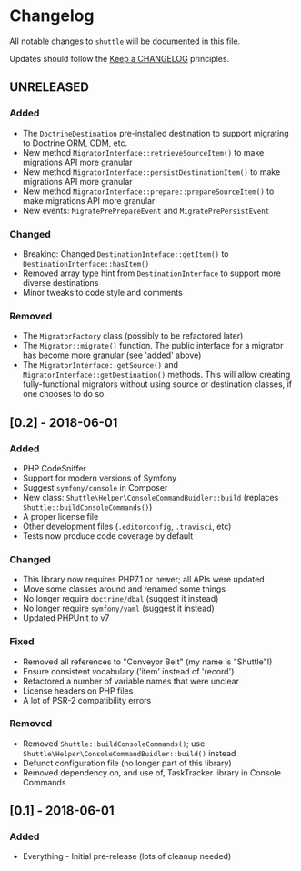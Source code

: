 # Changelog

All notable changes to `shuttle` will be documented in this file.

Updates should follow the [Keep a CHANGELOG](http://keepachangelog.com/) principles.

## UNRELEASED

### Added
- The `DoctrineDestination` pre-installed destination to support migrating to Doctrine ORM, ODM, etc.
- New method `MigratorInterface::retrieveSourceItem()` to make migrations API more granular
- New method `MigratorInterface::persistDestinationItem()` to make migrations API more granular
- New method `MigratorInterface::prepare::prepareSourceItem()` to make migrations API more granular
- New events: `MigratePrePrepareEvent` and `MigratePrePersistEvent` 

### Changed
- Breaking: Changed `DestinationInteface::getItem()` to `DestinationInterface::hasItem()`
- Removed array type hint from `DestinationInterface` to support more diverse destinations 
- Minor tweaks to code style and comments

### Removed
- The `MigratorFactory` class (possibly to be refactored later)
- The `Migrator::migrate()` function.  The public interface for a migrator has become more granular (see 'added' above)
- The `MigratorInterface::getSource()` and `MigratorInterface::getDestination()` methods.  This will allow creating
  fully-functional migrators without using source or destination classes, if one chooses to do so.

## [0.2] - 2018-06-01

### Added
- PHP CodeSniffer
- Support for modern versions of Symfony
- Suggest `symfony/console` in Composer
- New class: `Shuttle\Helper\ConsoleCommandBuidler::build` (replaces `Shuttle::buildConsoleCommands()`)
- A proper license file
- Other development files (`.editorconfig`, `.travisci`, etc)
- Tests now produce code coverage by default

### Changed
- This library now requires PHP7.1 or newer; all APIs were updated
- Move some classes around and renamed some things
- No longer require `doctrine/dbal` (suggest it instead)
- No longer require `symfony/yaml` (suggest it instead)
- Updated PHPUnit to v7

### Fixed
- Removed all references to "Conveyor Belt" (my name is "Shuttle"!)
- Ensure consistent vocabulary ('item' instead of 'record')
- Refactored a number of variable names that were unclear
- License headers on PHP files
- A lot of PSR-2 compatibility errors

### Removed
- Removed `Shuttle::buildConsoleCommands()`; use `Shuttle\Helper\ConsoleCommandBuidler::build()` instead
- Defunct configuration file (no longer part of this library)
- Removed dependency on, and use of, TaskTracker library in Console Commands

## [0.1] - 2018-06-01

### Added
- Everything - Initial pre-release (lots of cleanup needed)
